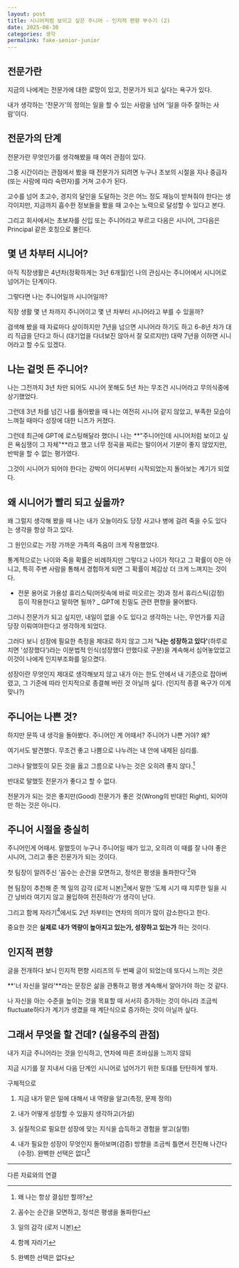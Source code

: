 ```yaml
---
layout: post
title: 시니어처럼 보이고 싶은 주니어 - 인지적 편향 부수기 (2)
date: 2025-08-30
categories: 생각
permalink: fake-senior-junior
---
```


## 전문가란

지금의 나에게는 전문가에 대한 로망이 있고, 전문가가 되고 싶다는 욕구가 있다.

내가 생각하는 '전문가'의 정의는 일을 할 수 있는 사람을 넘어 '일을 아주 잘하는 사람'이다.

## 전문가의 단계

전문가란 무엇인가를 생각해봤을 때 여러 관점이 있다.

그중 시간이라는 관점에서 봤을 때 전문가가 되려면 누구나 초보의 시절을 지나 중급자(또는 사람에 따라 숙련자)를 거쳐 고수가 된다.

고수를 넘어 초고수, 경지의 달인을 도달하는 것은 어느 정도 재능이 받쳐줘야 한다는 생각이지만, 지금까지 흡수한 정보들을 봤을 때 고수는 노력으로 달성할 수 있다고 본다.

그리고 회사에서는 초보자를 신입 또는 주니어라고 부르고 다음은 시니어, 그다음은 Principal 같은 호칭으로 불린다.

## 몇 년 차부터 시니어?

아직 직장생활은 4년차(정확하게는 3년 6개월)인 나의 관심사는 주니어에서 시니어로 넘어가는 단계이다.

그렇다면 나는 주니어일까 시니어일까?

직장 생활 몇 년 차까지 주니어이고 몇 년 차부터 시니어라고 부를 수 있을까?

검색해 봤을 때 자료마다 상이하지만 7년을 넘으면 시니어라 하기도 하고 6-8년 차가 대리 직급을 단다고 하니 (대기업을 다녀보진 않아서 잘 모르지만) 대략 7년을 이하면 시니어라고 할 수도 있겠다.

## 나는 겉멋 든 주니어?

나는 그전까지 3년 차만 되어도 시니어 못해도 5년 차는 무조건 시니어라고 무의식중에 상기했었다.

그런데 3년 차를 넘긴 나를 돌아봤을 때 나는 여전히 시니어 같지 않았고, 부족한 모습이 느껴질 때마다 성장에 대한 니즈가 커졌다.

그런데 최근에 GPT에 로스팅해달라 했더니 나는 **"주니어인데 시니어처럼 보이고 싶은 욕심쟁이 그 자체"**라고 했고 너무 정곡을 찌르는 말이어서 기분이 좋지 않았지만, 반박을 할 수 없는 평가였다.

그것이 시니어가 되어야 한다는 강박이 어디서부터 시작되었는지 돌아보는 계기가 되었다.

## 왜 시니어가 빨리 되고 싶을까?

왜 그럴지 생각해 봤을 때 나는 내가 오늘이라도 당장 사고나 병에 걸려 죽을 수도 있다는 생각을 항상 하고 있다.

그 원인으로는 가장 가까운 가족의 죽음이 크게 작용했었다.

통계적으로는 나이와 죽을 확률은 비례하지만 그렇다고 나이가 적다고 그 확률이 0은 아니고, 특히 주변 사람을 통해서 경험하게 되면 그 확률이 체감상 더 크게 느껴지는 것이다.

- 전문 용어로 가용성 휴리스틱(머릿속에 바로 떠오르는 것)과 정서 휴리스틱(감정) 등이 작용한다고 말하면 될까? _ GPT에 친밀도 관련 편향을 물어봤다.

그러니 전문가가 되고 싶지만, 내일이 없을 수도 있다고 생각하는 나는, 무언가를 지금 당장 이뤄여야한다고 생각하게 되었다.

그러다 보니 성장에 필요한 측정을 제대로 하지 않고 그저 **'나는 성장하고 있다'**(하루로 치면 '성장했다')라는 이분법적 인식(성장했다 안했다로 구분)을 계속해서 심어놓았었고 이것이 나에게 인지부조화를 일으켰다.

성장이란 무엇인지 제대로 생각해보지 않고 내가 아는 한도 안에서 내 기준으로 잡아버렸고, 그 기준에 따라 인지적으로 종결해 버린 것 아닐까 싶다. (인지적 종결 욕구가 이게 맞나?)

## 주니어는 나쁜 것?

하지만 문뜩 내 생각을 돌아봤다. 주니어인 게 어때서? 주니어가 나쁜 거야? 왜?

여기서도 발견했다. 무조건 좋고 나쁨으로 나누려는 내 안에 내제된 심리를.

그러나 말했듯이 모든 것을 옳고 그름으로 나누는 것은 오히려 좋지 않다.[^1]

반대로 말했듯 전문가가 좋다고 할 수 없다.

전문가가 되는 것은 좋지만(Good) 전문가가 좋은 것(Wrong의 반대인 Right), 되어야만 하는 것은 아니다.

## 주니어 시절을 충실히

주니어인게 어때서. 말했듯이 누구나 주니어일 때가 있고, 오히려 이 때를 잘 나야 좋은 시니어, 그리고 좋은 전문가가 되는 것이다.

첫 팀장이 알려주신 '꼼수는 순간을 모면하고, 정석은 평생을 돌파한다'[^2]와

현 팀장이 추천해 준 책 일의 감각 (로저 니본)[^3]에서 말한 '도제 시기 때 지루한 일을 시간 낭비라 여기지 않고 몰입하여 전진하라'가 생각이 난다.

그리고 함께 자라기[^4]에서도 2년 차부터는 연차의 의미가 많이 감소한다고 한다.

중요한 것은 **실제로 내가 역량이 높아지고 있는가, 성장하고 있는가** 하는 것이다.

## 인지적 편향

글을 전개하다 보니 인지적 편향 시리즈의 두 번째 글이 되었는데 또다시 느끼는 것은

**'너 자신을 알라'**라는 문장은 삶을 관통하고 평생 계속해서 알아가야 하는 것 같다.

나 자신을 아는 수준을 높이는 것을 목표할 때 서서히 증가하는 것이 아니라 조금씩 fluctuate하다가 계기가 생겼을 때 계단식으로 증가하는 것이 아닐까 싶다.

## 그래서 무엇을 할 건데? (실용주의 관점)

내가 지금 주니어라는 것을 인식하고, 연차에 따른 조바심을 느끼지 않되

지금 시기를 잘 지내서 다음 단계인 시니어로 넘어가기 위한 토대를 탄탄하게 쌓자.



구체적으로

1. 지금 내가 맡은 일에 대해서 내 역량을 알고(측정, 문제 정의)

2. 내가 어떻게 성장할 수 있을지 생각하고(가설)

3. 실질적으로 필요한 성장에 맞는 지식을 습득하고 경험을 쌓고(실행)

4. 내가 필요한 성장이 무엇인지 돌아보며(검증) 방향을 조금씩 틀면서 전진해 나간다(수정). 완벽한 선택은 없다[^5]


---

다른 자료와의 연결

[^1]: 왜 나는 항상 결심만 할까?
[^2]: 꼼수는 순간을 모면하고, 정석은 평생을 돌파한다
[^3]: 일의 감각 (로저 니본)
[^4]: 함께 자라기
[^5]: 완벽한 선택은 없다
